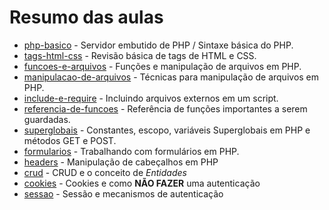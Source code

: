 # Resumo das aulas

- [php-basico](php-basico) - Servidor embutido de PHP / Sintaxe básica do PHP.
- [tags-html-css](tags-html-css) - Revisão básica de tags de HTML e CSS.
- [funcoes-e-arquivos](funcoes-e-arquivos) - Funções e manipulação de arquivos em PHP.
- [manipulacao-de-arquivos](manipulacao-de-arquivos) - Técnicas para manipulação de arquivos em PHP.
- [include-e-require](include-e-require) - Incluindo arquivos externos em um script.
- [referencia-de-funcoes](referencia-de-funcoes) - Referência de funções importantes a serem guardadas.
- [superglobais](superglobais) - Constantes, escopo, variáveis Superglobais em PHP e métodos GET e POST.
- [formularios](formularios) - Trabalhando com formulários em PHP.
- [headers](headers) - Manipulação de cabeçalhos em PHP
- [crud](crud) - CRUD e o conceito de *Entidades*
- [cookies](cookies) - Cookies e como **NÃO FAZER** uma autenticação
- [sessao](sessao) - Sessão e mecanismos de autenticação
